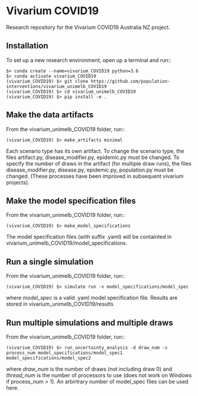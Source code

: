 Vivarium COVID19
=============================================

Research repository for the Vivarium COVID19 Australia NZ
project.

Installation
------------

To set up a new research environment, open up a terminal and run::

    $> conda create --name=vivarium_COVID19 python=3.6
    $> conda activate vivarium_COVID19
    (vivarium_COVID19) $> git clone https://github.com/population-interventions/vivarium_unimelb_COVID19
    (vivarium_COVID19) $> cd vivarium_unimelb_COVID19
    (vivarium_COVID19) $> pip install -e .


Make the data artifacts
------------
From the vivarium_unimelb_COVID19 folder, run::

    (vivarium_COVID19) $> make_artifacts minimal
    
Each scenario type has its own artifact. To change the scenario type, the files artifact.py, disease_modifier.py, epidemic.py must be changed. 
To specify the number of draws in the artifact (for multiple draw runs), the files disease_modifier.py, disease.py, epidemic.py, population.py must be changed.
(These processes have been improved in subsequent vivarium projects).


Make the model specification files
------------
From the vivarium_unimelb_COVID19 folder, run::

    (vivarium_COVID19) $> make_model_specifications
    
The model specification files (with suffix .yaml) will be containted in vivarium_unimelb_COVID19/model_specifications.


Run a single simulation
------------
From the vivarium_unimelb_COVID19 folder, run::

    (vivarium_COVID19) $> simulate run -v model_specifications/model_spec
    
where *model_spec* is a valid .yaml model specification file.
Results are stored in vivarium_unimelb_COVID19/results


Run multiple simulations and multiple draws
------------
From the vivarium_unimelb_COVID19 folder, run::

    (vivarium_COVID19) $> run_uncertainty_analysis -d draw_num -s process_num model_specifications/model_spec1 model_specifications/model_spec2
    
where *draw_num* is the number of draws (not including draw 0) and *thread_num* is the number of processors to use (does not work on Windows if process_num > 1). An arbirtrary number of model_spec files can be used here.
